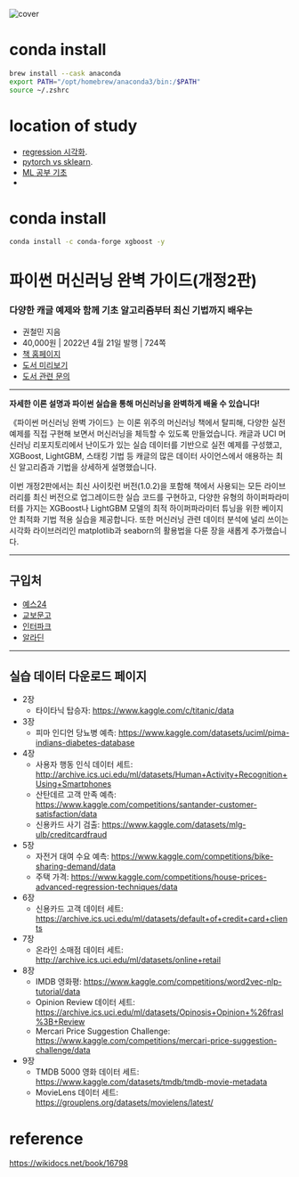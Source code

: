 ![cover](cover.jpg)

# conda install

```sh
brew install --cask anaconda
export PATH="/opt/homebrew/anaconda3/bin:/$PATH"
source ~/.zshrc
```

# location of study

- [regression 시각화](./MachineLearningExample/visualize_result.md). 
- [pytorch vs sklearn](./MachineLearningExample/compare_torch_sklearn.md). 
- [ML 공부 기초](./MachineLearningExample)
- 

# conda install 

```sh
conda install -c conda-forge xgboost -y
```

# 파이썬 머신러닝 완벽 가이드(개정2판)
### 다양한 캐글 예제와 함께 기초 알고리즘부터 최신 기법까지 배우는

- 권철민 지음
- 40,000원 | 2022년 4월 21일 발행 | 724쪽
- [책 홈페이지](https://wikibook.co.kr/pymlrev2/)
- [도서 미리보기](http://www.yes24.com/Product/Viewer/Preview/108824557)
- [도서 관련 문의](https://wikibook.co.kr/support/contact/)

---

**자세한 이론 설명과 파이썬 실습을 통해 머신러닝을 완벽하게 배울 수 있습니다!**

《파이썬 머신러닝 완벽 가이드》는 이론 위주의 머신러닝 책에서 탈피해, 다양한 실전 예제를 직접 구현해 보면서 머신러닝을 체득할 수 있도록 만들었습니다. 캐글과 UCI 머신러닝 리포지토리에서 난이도가 있는 실습 데이터를 기반으로 실전 예제를 구성했고, XGBoost, LightGBM, 스태킹 기법 등 캐글의 많은 데이터 사이언스에서 애용하는 최신 알고리즘과 기법을 상세하게 설명했습니다.

이번 개정2판에서는 최신 사이킷런 버전(1.0.2)을 포함해 책에서 사용되는 모든 라이브러리를 최신 버전으로 업그레이드한 실습 코드를 구현하고, 다양한 유형의 하이퍼파라미터를 가지는 XGBoost나 LightGBM 모델의 최적 하이퍼파라미터 튜닝을 위한 베이지안 최적화 기법 적용 실습을 제공합니다. 또한 머신러닝 관련 데이터 분석에 널리 쓰이는 시각화 라이브러리인 matplotlib과 seaborn의 활용법을 다룬 장을 새롭게 추가했습니다.

---
 
 ## 구입처
 
 - [예스24](http://www.yes24.com/Product/Goods/108824557)
 - [교보문고](https://product.kyobobook.co.kr/detail/S000001766511)
 - [인터파크](http://book.interpark.com/product/BookDisplay.do?_method=detail&sc.prdNo=354679508)
 - [알라딘](https://www.aladin.co.kr/shop/wproduct.aspx?ItemId=292601583)

---

## 실습 데이터 다운로드 페이지

- 2장
    - 타이타닉 탑승자: <https://www.kaggle.com/c/titanic/data>
- 3장
    - 피마 인디언 당뇨병 예측: <https://www.kaggle.com/datasets/uciml/pima-indians-diabetes-database>
- 4장
    - 사용자 행동 인식 데이터 세트: <http://archive.ics.uci.edu/ml/datasets/Human+Activity+Recognition+Using+Smartphones>
    - 산탄데르 고객 만족 예측: <https://www.kaggle.com/competitions/santander-customer-satisfaction/data>
    - 신용카드 사기 검출: <https://www.kaggle.com/datasets/mlg-ulb/creditcardfraud>
- 5장
    - 자전거 대여 수요 예측: <https://www.kaggle.com/competitions/bike-sharing-demand/data>
    - 주택 가격: <https://www.kaggle.com/competitions/house-prices-advanced-regression-techniques/data>
- 6장
    - 신용카드 고객 데이터 세트: <https://archive.ics.uci.edu/ml/datasets/default+of+credit+card+clients>
- 7장
    - 온라인 소매점 데이터 세트: <http://archive.ics.uci.edu/ml/datasets/online+retail>
- 8장
    - IMDB 영화평: <https://www.kaggle.com/competitions/word2vec-nlp-tutorial/data>
    - Opinion Review 데이터 세트: <https://archive.ics.uci.edu/ml/datasets/Opinosis+Opinion+%26frasl%3B+Review>
    - Mercari Price Suggestion Challenge: <https://www.kaggle.com/competitions/mercari-price-suggestion-challenge/data>
- 9장
    - TMDB 5000 영화 데이터 세트: <https://www.kaggle.com/datasets/tmdb/tmdb-movie-metadata>
    - MovieLens 데이터 세트: <https://grouplens.org/datasets/movielens/latest/>

# reference 

https://wikidocs.net/book/16798

